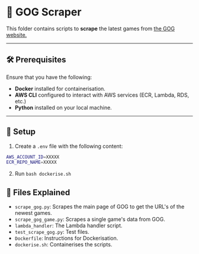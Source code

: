 # 🚀 GOG Scraper

This folder contains scripts to **scrape** the latest games from [the GOG website.](https://www.gog.com/en/games?releaseStatuses=new-arrival&order=desc:releaseDate&hideDLCs=true)

---

## 🛠️ Prerequisites

Ensure that you have the following:
- **Docker** installed for containerisation.
- **AWS CLI** configured to interact with AWS services (ECR, Lambda, RDS, etc.)
- **Python** installed on your local machine. 
---

## 📂 Setup

1. Create a `.env` file with the following content:

```bash
AWS_ACCOUNT_ID=XXXXX
ECR_REPO_NAME=XXXXX
```

2. Run `bash dockerise.sh`


## 📄 Files Explained
- `scrape_gog.py`: Scrapes the main page of GOG to get the URL's of the newest games.
- `scrape_gog_game.py`: Scrapes a single game's data from GOG.
- `lambda_handler`: The Lambda handler script.
- `test_scrape_gog.py`: Test files.
- `Dockerfile`: Instructions for Dockerisation.
- `dockerise.sh`: Containerises the scripts.